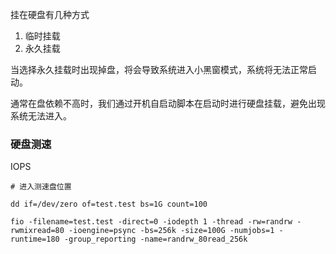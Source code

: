 挂在硬盘有几种方式

1. 临时挂载
2. 永久挂载

当选择永久挂载时出现掉盘，将会导致系统进入小黑窗模式，系统将无法正常启动。

通常在盘依赖不高时，我们通过开机自启动脚本在启动时进行硬盘挂载，避免出现系统无法进入。




### 硬盘测速
IOPS

```shell
# 进入测速盘位置

dd if=/dev/zero of=test.test bs=1G count=100

fio -filename=test.test -direct=0 -iodepth 1 -thread -rw=randrw -rwmixread=80 -ioengine=psync -bs=256k -size=100G -numjobs=1 -runtime=180 -group_reporting -name=randrw_80read_256k

```